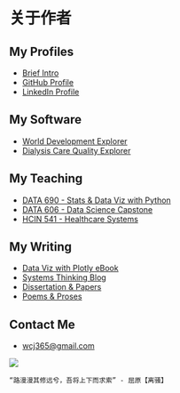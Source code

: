 # 关于作者

## My Profiles

- [Brief Intro](whoami.md)
- [GitHub Profile](https://github.com/wcj365)
- [LinkedIn Profile](https://www.linkedin.com/in/wcj365)

## My Software

- [World Development Explorer](http://www.worlddev.xyz)
- [Dialysis Care Quality Explorer](https://public.tableau.com/profile/wcj365)

## My Teaching

- [DATA 690 - Stats & Data Viz with Python](https://wcj365.github.io/python-stats-dataviz)
- [DATA 606 - Data Science Capstone](https://sites.google.com/umbc.edu/data606)
- [HCIN 541 - Healthcare Systems](https://wcj365.github.io/healthcare)

## My Writing

- [Data Viz with Plotly eBook](https://www.plotlybook.xyz)
- [Systems Thinking Blog](http://systems-thinker.blogspot.com)
- [Dissertation & Papers](papers/README.md)
- [Poems & Proses](https//www.wcj365.xyz) 

## Contact Me

- wcj365@gmail.com

![](jaywang200.png)

~~~~
“路漫漫其修远兮，吾将上下而求索” - 屈原【离骚】
~~~~